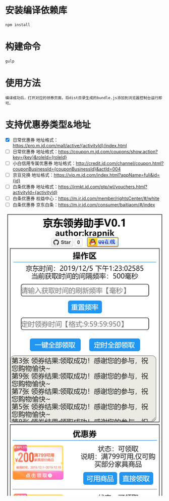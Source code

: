 # 安装编译依赖库
```sh
npm install
```

# 构建命令
```sh
gulp
```

# 使用方法
```
编译成功后，打开对应的领券页面，将dist目录生成的bundle.js添加到浏览器控制台运行即可。
```


# 支持优惠券类型&地址
- [x] 日常优惠券 地址格式：https://pro.m.jd.com/mall/active/{activityId}/index.html
- [ ] 日常优惠券 地址格式：https://coupon.m.jd.com/coupons/show.action?key={key}&roleId={roleId}
- [ ] 小白信用专属优惠券 地址格式：http://credit.jd.com/channel/coupon.html?couponBusinessId={couponBusinessId}&actId=004
- [ ] 京豆兑换 地址格式：https://vip.m.jd.com/index.html?appName=fuli&id={id}
- [ ] 白条优惠券 地址格式：https://jrmkt.jd.com/ptp/wl/vouchers.html?activityId={activityId}
- [ ] 白条优惠券 权益中心：https://m.jr.jd.com/member/rightsCenter/#/white
- [ ] 白条优惠券 京东白条：https://m.jr.jd.com/consumer/baitiaom/#/index

![pro.m.jd.com_mall_active](./assets/pro.m.jd.com_mall_active.png)
  

